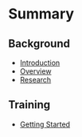 # Summary

## Background

* [Introduction](README.md)
* [Overview](overview.md)
* [Research](research.md)

## Training

* [Getting Started](training/getting-started.md)


